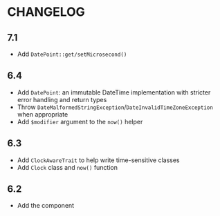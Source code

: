CHANGELOG
=========

7.1
---

 * Add `DatePoint::get/setMicrosecond()`

6.4
---

 * Add `DatePoint`: an immutable DateTime implementation with stricter error handling and return types
 * Throw `DateMalformedStringException`/`DateInvalidTimeZoneException` when appropriate
 * Add `$modifier` argument to the `now()` helper

6.3
---

 * Add `ClockAwareTrait` to help write time-sensitive classes
 * Add `Clock` class and `now()` function

6.2
---

 * Add the component
